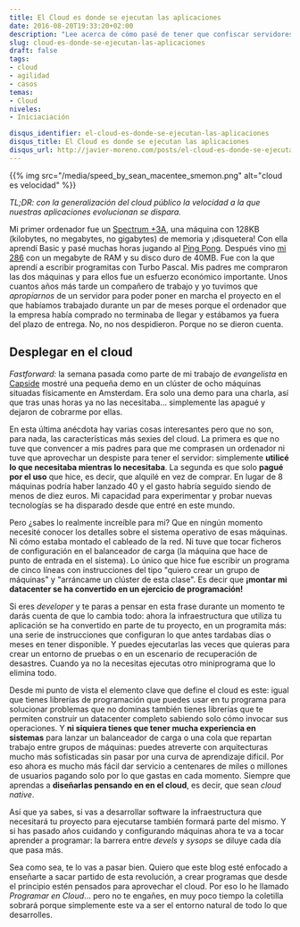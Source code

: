 ```yaml
---
title: El Cloud es donde se ejecutan las aplicaciones
date: 2016-08-20T19:33:20+02:00
description: "Lee acerca de cómo pasé de tener que confiscar servidores a crearlos bajo demanda programáticamente en el cloud."
slug: cloud-es-donde-se-ejecutan-las-aplicaciones
draft: false
tags:
- cloud
- agilidad
- casos
temas:
- Cloud
niveles:
- Iniciaciación

disqus_identifier: el-cloud-es-donde-se-ejecutan-las-aplicaciones
disqus_title: El Cloud es donde se ejecutan las aplicaciones
disqus_url: http://javier-moreno.com/posts/el-cloud-es-donde-se-ejecutan-las-aplicaciones
---
```



{{% img src="/media/speed_by_sean_macentee_smemon.png" alt="cloud es velocidad" %}}


*TL;DR: con la generalización del cloud público la velocidad a la que nuestras aplicaciones evolucionan se dispara.*


Mi primer ordenador fue un [Spectrum +3A](http://www.old-computers.com/museum/computer.asp?st=1&c=222), una máquina con 128KB (kilobytes, no megabytes, no gigabytes) de memoria y ¡disquetera! Con ella aprendí Basic y pasé muchas horas jugando al [Ping Pong](https://www.youtube.com/watch?v=dCa_JaeG4Q4). Después vino [mi 286](https://www.flickr.com/photos/pato4sen/8685843523) con un megabyte de RAM y su disco duro de 40MB. Fue con la que aprendí a escribir programitas con Turbo Pascal. Mis padres me compraron las dos máquinas y para ellos fue un esfuerzo económico importante. Unos cuantos años más tarde un compañero de trabajo y yo tuvimos que *apropiarnos* de un servidor para poder poner en marcha el proyecto en el que habíamos trabajado durante un par de meses porque el ordenador que la empresa había comprado no terminaba de llegar y estábamos ya fuera del plazo de entrega. No, no nos despidieron. Porque no se dieron cuenta.
<!--more-->

## Desplegar en el cloud

*Fastforward:* la semana pasada como parte de mi trabajo de *evangelista* en [Capside](http://capside.com) mostré una pequeña demo en un clúster de ocho máquinas situadas físicamente en Amsterdam. Era solo una demo para una charla, así que tras unas horas ya no las necesitaba... simplemente las apagué y dejaron de cobrarme por ellas.

En esta última anécdota hay varias cosas interesantes pero que no son, para nada, las características más sexies del cloud. La primera es que no tuve que convencer a mis padres para que me comprasen un ordenador ni tuve que aprovechar un despiste para tener el servidor: simplemente **utilicé lo que necesitaba mientras lo necesitaba**. La segunda es que solo **pagué por el uso** que hice, es decir, que alquilé en vez de comprar. En lugar de 8 máquinas podría haber lanzado 40 y el gasto habría seguido siendo de menos de diez euros. Mi capacidad para experimentar y probar nuevas tecnologías se ha disparado desde que entré en este mundo.

Pero ¿sabes lo realmente increíble para mi? Que en ningún momento necesité conocer los detalles sobre el sistema operativo de esas máquinas. Ni cómo estaba montado el cableado de la red. Ni tuve que tocar ficheros de configuración en el balanceador de carga (la máquina que hace de punto de entrada en el sistema). Lo único que hice fue escribir un programa de cinco líneas con instrucciones del tipo "quiero crear un grupo de máquinas" y "arráncame un clúster de esta clase". Es decir que **¡montar mi datacenter se ha convertido en un ejercicio de programación!**

Si eres *developer* y te paras a pensar en esta frase durante un momento te darás cuenta de que lo cambia todo: ahora la infraestructura que utiliza tu aplicación se ha convertido en parte de tu proyecto, en un programita más: una serie de instrucciones que configuran lo que antes tardabas días o meses en tener disponible. Y puedes ejecutarlas las veces que quieras para crear un entorno de pruebas o en un escenario de recuperación de desastres. Cuando ya no la necesitas ejecutas otro miniprograma que lo elimina todo. 

Desde mi punto de vista el elemento clave que define el cloud es este: igual que tienes librerías de programación que puedes usar en tu programa para solucionar problemas que no dominas también tienes librerías que te permiten construir un datacenter completo sabiendo solo cómo invocar sus operaciones. Y **ni siquiera tienes que tener mucha experiencia en sistemas** para lanzar un balanceador de carga o una cola que repartan trabajo entre grupos de máquinas: puedes atreverte con arquitecturas mucho más sofisticadas sin pasar por una curva de aprendizaje difícil. Por eso ahora es mucho más fácil dar servicio a centenares de miles o millones de usuarios pagando solo por lo que gastas en cada momento. Siempre que aprendas a **diseñarlas pensando en en el cloud**, es decir, que sean *cloud native*.

Así que ya sabes, si vas a desarrollar software la infraestructura que necesitará tu proyecto para ejecutarse también formará parte del mismo. Y si has pasado años cuidando y configurando máquinas ahora te va a tocar aprender a programar: la barrera entre *devels* y *sysops* se diluye cada día que pasa más. 

Sea como sea, te lo vas a pasar bien. Quiero que este blog esté enfocado a enseñarte a sacar partido de esta revolución, a crear programas que desde el principio estén pensados para aprovechar el cloud. Por eso lo he llamado *Programar en Cloud*... pero no te engañes, en muy poco tiempo la coletilla sobrará porque simplemente este va a ser el entorno natural de todo lo que desarrolles. 


